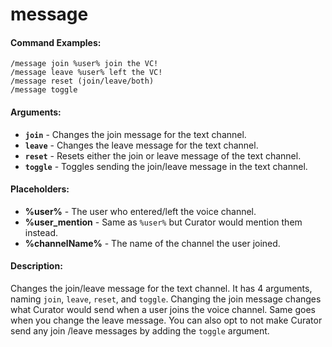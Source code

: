 # message

#### Command Examples:

```fix
/message join %user% join the VC!
/message leave %user% left the VC!
/message reset (join/leave/both)
/message toggle
```

#### Arguments:

- **`join`** - Changes the join message for the text channel.
- **`leave`** - Changes the leave message for the text channel.
- **`reset`** - Resets either the join or leave message of the text channel.
- **`toggle`** - Toggles sending the join/leave message in the text channel.

#### Placeholders:

- **%user%** - The user who entered/left the voice channel.
- **%user_mention** - Same as `%user%` but Curator would mention them instead.
- **%channelName%** - The name of the channel the user joined.

#### Description:

Changes the join/leave message for the text channel. It has 4 arguments, naming `join`, `leave`, `reset`, and `toggle`. Changing the join message changes what Curator would send when a user joins the voice channel. Same goes when you change the leave message. You can also opt to not make Curator send any join /leave messages by adding the `toggle` argument.
